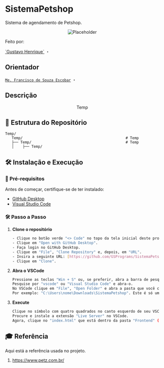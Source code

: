 # SistemaPetshop
Sistema de agendamento de Petshop.

<p align="center">
<a><img src="https://github.com/user-attachments/assets/6d98d531-1763-4abb-8994-fdd3ad602a91" alt="Placeholder" border="0"></a>
</p>

<P>Feito por:</P>
<a href="https://www.linkedin.com/in/gustavo-henrique-da-silva-santos-453822326?utm_source=share&utm_campaign=share_via&utm_content=profile&utm_medium=android_app ">`Gustavo Henrique`</a> ・


## Orientador
<a href="https://www.linkedin.com/in/francisco-escobar/">`Me. Francisco de Souza Escobar`</a> ・

## Descrição
<p align="center">
  Temp
</p>

## 📂 **Estrutura do Repositório**

```
Temp/
   Temp/                                               # Temp
   ├── Temp/                                           # Temp
   │    ├── Temp/              
```

## 🛠 Instalação e Execução

### 🔧 Pré-requisitos
Antes de começar, certifique-se de ter instalado:
- [GitHub Desktop](https://desktop.github.com/download/)
- [Visual Studio Code](https://code.visualstudio.com/)

### 🛠️ Passo a Passo

1. **Clone o repositório**
   ```sh
   - Clique no botão verde "<> Code" no topo da tela inicial deste projeto.
   - Clique em "Open with GitHub Desktop".
   - Faça login no GitHub Desktop.
   - Clique em "File", "Clone Repository" e, depois, em "URL".
   - Insira a seguinte URL: [https://github.com/GSPrograms/SistemaPetshop]
   - Clique em "Clone".
   ```
2. **Abra o VSCode**
   ```sh
   Pressione as teclas "Win + S" ou, se preferir, abra a barra de pesquisa windows manualmente.
   Pesquise por "vscode" ou "Visual Studio Code" e abra-o.
   No VSCode clique em "File", "Open Folder" e abra a pasta que você clonou no caminho que você escolheu.
   Por exemplo: "C:\Users\nome\Downloads\SistemaPetshop". Este é só um exemplo, você precisa encontrar onde você salvou.
   ```
3. **Execute**
   ```sh
   Clique no símbolo com quatro quadrados no canto esquerdo de seu VSCode para abrir a barra de pesquisa de extensões.
   Procure e instale a extensão "Live Server" no VSCode.
   Agora, clique no "index.html" que está dentro da pasta "Frontend" (em src) e, depois, clique em "Go Live".
   ```

## 🎓 Referência

Aqui está a referência usada no projeto.

1. https://www.petz.com.br/

